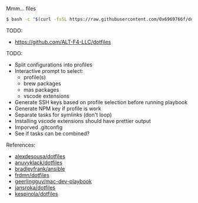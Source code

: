 Mmm... files

<!--
```bash
curl https://raw.githubusercontent.com/0x6969766f/dotfiles/main/bin/install.sh --output install.sh
chmod +x install.sh
sh install.sh
```
-->

```bash
$ bash -c "$(curl -fsSL https://raw.githubusercontent.com/0x6969766f/dotfiles/main/bin/dotfiles)"
```

TODO:

- https://github.com/ALT-F4-LLC/dotfiles

TODO:

- Split configurations into profiles
- Interactive prompt to select:
  - profile(s)
  - brew packages
  - mas packages
  - vscode extensions
- Generate SSH keys based on profile selection before running playbook
- Generate NPM key if profile is work
- Separate tasks for symlinks (don't loop)
- Installing vscode extensions should have prettier output
- Imporved .gitconfig
- See if tasks can be combined?

References:

- [alexdesousa/dotfiles](https://github.com/alexdesousa/dotfiles)
- [anuvyklack/dotfiles](https://github.com/anuvyklack/dotfiles)
- [bradleyfrank/ansible](https://github.com/bradleyfrank/ansible)
- [frdmn/dotfiles](https://github.com/frdmn/dotfiles)
- [geerlingguy/mac-dev-playbook](https://github.com/geerlingguy/mac-dev-playbook)
- [jansroka/dotfiles](https://github.com/jansroka/dotfiles)
- [kespinola/dotfiles](https://github.com/kespinola/dotfiles)
